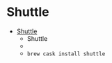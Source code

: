 # Shuttle
- [Shuttle](https://fitztrev.github.io/shuttle/)
  -  Shuttle
  - 
  - `brew cask install shuttle`
